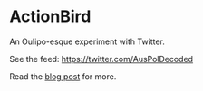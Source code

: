 # ActionBird

An Oulipo-esque experiment with Twitter.

See the feed: https://twitter.com/AusPolDecoded

Read the [blog post](https://jtfell.com/blog/posts/2021-09-29-data-lactation.html) for more.
